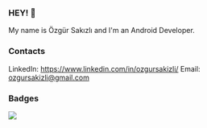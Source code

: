 ### HEY! 👋

My name is Özgür Sakızlı and I'm an Android Developer.

### Contacts
LinkedIn: https://www.linkedin.com/in/ozgursakizli/
Email: ozgursakizli@gmail.com

### Badges
![](https://komarev.com/ghpvc/?username=ozgursakizli)
